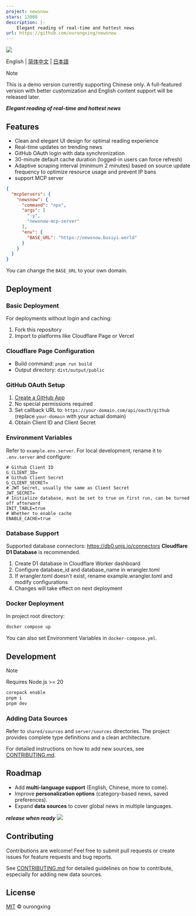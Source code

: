 ```yaml
---
project: newsnow
stars: 13008
description: |-
    Elegant reading of real-time and hottest news
url: https://github.com/ourongxing/newsnow
---
```


![](/public/og-image.png)

English | [简体中文](README.zh-CN.md) | [日本語](README.ja-JP.md)

> [!NOTE]
> This is a demo version currently supporting Chinese only. A full-featured version with better customization and English content support will be released later.

**_Elegant reading of real-time and hottest news_**

## Features

- Clean and elegant UI design for optimal reading experience
- Real-time updates on trending news
- GitHub OAuth login with data synchronization
- 30-minute default cache duration (logged-in users can force refresh)
- Adaptive scraping interval (minimum 2 minutes) based on source update frequency to optimize resource usage and prevent IP bans
- support MCP server

```json
{
  "mcpServers": {
    "newsnow": {
      "command": "npx",
      "args": [
        "-y",
        "newsnow-mcp-server"
      ],
      "env": {
        "BASE_URL": "https://newsnow.busiyi.world"
      }
    }
  }
}
```
You can change the `BASE_URL` to your own domain.

## Deployment

### Basic Deployment

For deployments without login and caching:

1. Fork this repository
2. Import to platforms like Cloudflare Page or Vercel

### Cloudflare Page Configuration

- Build command: `pnpm run build`
- Output directory: `dist/output/public`

### GitHub OAuth Setup

1. [Create a GitHub App](https://github.com/settings/applications/new)
2. No special permissions required
3. Set callback URL to: `https://your-domain.com/api/oauth/github` (replace `your-domain` with your actual domain)
4. Obtain Client ID and Client Secret

### Environment Variables

Refer to `example.env.server`. For local development, rename it to `.env.server` and configure:

```env
# Github Client ID
G_CLIENT_ID=
# Github Client Secret
G_CLIENT_SECRET=
# JWT Secret, usually the same as Client Secret
JWT_SECRET=
# Initialize database, must be set to true on first run, can be turned off afterward
INIT_TABLE=true
# Whether to enable cache
ENABLE_CACHE=true
```

### Database Support

Supported database connectors: https://db0.unjs.io/connectors
**Cloudflare D1 Database** is recommended.

1. Create D1 database in Cloudflare Worker dashboard
2. Configure database_id and database_name in wrangler.toml
3. If wrangler.toml doesn't exist, rename example.wrangler.toml and modify configurations
4. Changes will take effect on next deployment

### Docker Deployment

In project root directory:

```sh
docker compose up
```

You can also set Environment Variables in `docker-compose.yml`.

## Development

> [!Note]
> Requires Node.js >= 20

```sh
corepack enable
pnpm i
pnpm dev
```

### Adding Data Sources

Refer to `shared/sources` and `server/sources` directories. The project provides complete type definitions and a clean architecture.

For detailed instructions on how to add new sources, see [CONTRIBUTING.md](CONTRIBUTING.md).

## Roadmap

- Add **multi-language support** (English, Chinese, more to come).
- Improve **personalization options** (category-based news, saved preferences).
- Expand **data sources** to cover global news in multiple languages.

**_release when ready_**
![](https://testmnbbs.oss-cn-zhangjiakou.aliyuncs.com/pic/20250328172146_rec_.gif?x-oss-process=base_webp)

## Contributing

Contributions are welcome! Feel free to submit pull requests or create issues for feature requests and bug reports.

See [CONTRIBUTING.md](CONTRIBUTING.md) for detailed guidelines on how to contribute, especially for adding new data sources.

## License

[MIT](./LICENSE) © ourongxing

